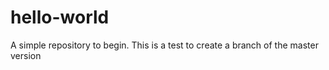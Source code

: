 # hello-world
A simple repository to begin.
This is a test to create a branch of the master version
